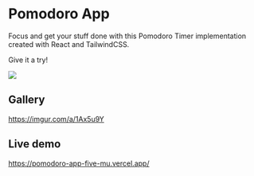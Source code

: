 # Pomodoro App

Focus and get your stuff done with this Pomodoro Timer implementation created with React and TailwindCSS.

Give it a try!

<img src="https://i.imgur.com/Hd925Qh.png" />


## Gallery
https://imgur.com/a/1Ax5u9Y


## Live demo
https://pomodoro-app-five-mu.vercel.app/
